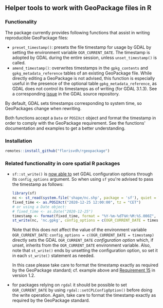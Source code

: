## Helper tools to work with GeoPackage files in R

### Functionality

The package currently provides following functions that assist in writing reproducible GeoPackage files:

- `preset_timestamp()`: presets the file timestamp for usage by GDAL by setting the environment variable `OGR_CURRENT_DATE`.
The timestamp is adopted by GDAL during the entire session, unless `unset_timestamp()` is called.
- `amend_timestamp()`: overwrites timestamps in the `gpkg_contents` and `gpkg_metadata_reference` tables of an existing GeoPackage file.
While directly editing a GeoPackage is not advised, this function is especially useful in the presence of the optional table `gpkg_metadata_reference`, as GDAL does not control its timestamps as of writing (for GDAL 3.1.3).
See a corresponding [issue](https://github.com/OSGeo/gdal/issues/3537) in the GDAL source repository.

By default, GDAL sets timestamps corresponding to system time, so GeoPackages change when rewriting.

Both functions accept a `Date` or `POSIXct` object and format the timestamp in order to comply with the GeoPackage requirement.
See the functions' documentation and examples to get a better understanding.

### Installation

```r
remotes::install_github("florisvdh/rgeopackage")
```

### Related functionality in core spatial R packages

- `sf::st_write()` is [now able to](https://github.com/r-spatial/sf/issues/1618#issuecomment-811231056) set GDAL configuration options through its `config_options` argument.
So when using `sf` you're advised to pass the timestamp as follows:

  ```r
  library(sf)
  nc <- st_read(system.file('shape/nc.shp', package = 'sf'), quiet = TRUE)
  fixed_time <- as.POSIXct("2020-12-25 12:00:00", tz = "CET")
  # or using a Date object:
  # fixed_time <- as.Date("2020-12-25")
  timestamp <- format(fixed_time, format = "%Y-%m-%dT%H:%M:%S.000Z", tz = "UTC")
  st_write(nc, 'nc.gpkg', config_options = c(OGR_CURRENT_DATE = timestamp))
  ```
  
  Note that this does not affect the value of the environment variable `OGR_CURRENT_DATE`: `config_options = c(OGR_CURRENT_DATE = timestamp)` directly sets the GDAL `OGR_CURRENT_DATE` _configuration option_ which, if unset, inherits from the `OGR_CURRENT_DATE` environment variable.
Also, note that `st_write()` ends by unsetting the configuration option, so set it in each `st_write()` statement as needed.
  
  In this case please take care to format the timestamp exactly as required by the GeoPackage standard; cf. example above and [Requirement 15](https://www.geopackage.org/spec120/#r15) in version 1.2.
  
- for packages relying on `rgdal` it should be possible to set `OGR_CURRENT_DATE` by using `rgdal::setCPLConfigOption()` before doing the write operation.
Again, take care to format the timestamp exactly as required by the GeoPackage standard.


